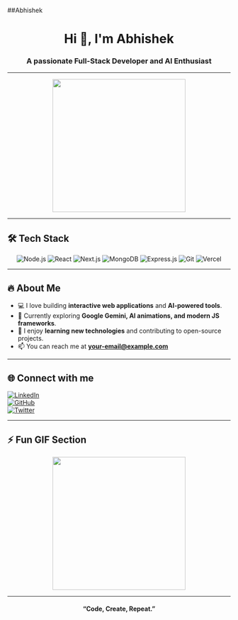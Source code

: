 ##Abhishek
<div align="center">
  <h1>Hi 👋, I'm Abhishek</h1>
  <h3>A passionate Full-Stack Developer and AI Enthusiast</h3>
</div>

---

<div align="center">
  <img src="https://media.giphy.com/media/3o7aD2saalBwwftBIY/giphy.gif" width="300"/>
</div>

---

## 🛠️ Tech Stack

<div align="center">

![Node.js](https://img.shields.io/badge/Node.js-339933?style=for-the-badge&logo=node.js&logoColor=white)
![React](https://img.shields.io/badge/React-20232A?style=for-the-badge&logo=react&logoColor=61DAFB)
![Next.js](https://img.shields.io/badge/Next.js-000000?style=for-the-badge&logo=next.js&logoColor=white)
![MongoDB](https://img.shields.io/badge/MongoDB-47A248?style=for-the-badge&logo=mongodb&logoColor=white)
![Express.js](https://img.shields.io/badge/Express.js-000000?style=for-the-badge&logo=express&logoColor=white)
![Git](https://img.shields.io/badge/Git-F05032?style=for-the-badge&logo=git&logoColor=white)
![Vercel](https://img.shields.io/badge/Vercel-000000?style=for-the-badge&logo=vercel&logoColor=white)

</div>

---

## 🔥 About Me

- 💻 I love building **interactive web applications** and **AI-powered tools**.  
- 🌱 Currently exploring **Google Gemini, AI animations, and modern JS frameworks**.  
- 🎯 I enjoy **learning new technologies** and contributing to open-source projects.  
- 📫 You can reach me at **[your-email@example.com](mailto:your-email@example.com)**  

---

## 🌐 Connect with me

[![LinkedIn](https://img.shields.io/badge/LinkedIn-0077B5?style=for-the-badge&logo=linkedin&logoColor=white)](https://linkedin.com/in/your-linkedin)  
[![GitHub](https://img.shields.io/badge/GitHub-100000?style=for-the-badge&logo=github&logoColor=white)](https://github.com/your-github)  
[![Twitter](https://img.shields.io/badge/Twitter-1DA1F2?style=for-the-badge&logo=twitter&logoColor=white)](https://twitter.com/your-twitter)

---


## ⚡ Fun GIF Section

<div align="center">
  <img src="https://media.giphy.com/media/26u4b45b8KlgAB7iM/giphy.gif" width="300"/>
</div>

---

<div align="center">
  <h4>“Code, Create, Repeat.”</h4>
</div>
